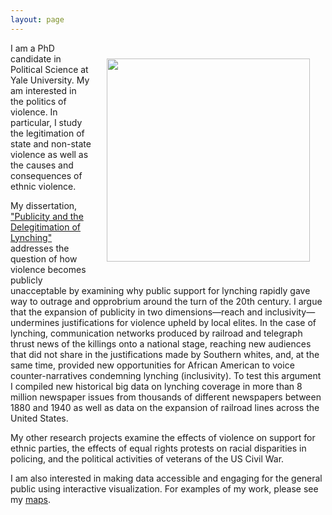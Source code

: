 ```yaml
---
layout: page
---
```

<img src="https://dl.dropboxusercontent.com/u/8139153/mdweaver_github_io/suit1.png" width="325px" style="float:right; padding:25px">

I am a PhD candidate in Political Science at Yale University. 
My am interested in the politics of violence. 
In particular, I study the legitimation of state and non-state violence as well as the causes and consequences of ethnic violence.

My dissertation, <a href="http://mdweaver.github.io/research#dissertation">"Publicity and the Delegitimation of Lynching"</a> addresses the question of how violence becomes publicly unacceptable by examining why public support for lynching rapidly gave way to outrage and opprobrium around the turn of the 20th century. I argue that the expansion of publicity in two dimensions&mdash;reach and inclusivity&mdash;undermines justifications for violence upheld by local elites. In the case of lynching, communication networks produced by railroad and telegraph thrust news of the killings onto a national stage, reaching new audiences that did not share in the justifications made by Southern whites, and, at the same time, provided new opportunities for African American to voice counter-narratives condemning lynching (inclusivity). To test this argument I compiled new historical big data on lynching coverage in more than 8 million newspaper issues from thousands of different newspapers between 1880 and 1940 as well as data on the expansion of railroad lines across the United States.

My other research projects examine the effects of violence on support for ethnic parties, the effects of equal rights protests on racial disparities in policing, and the political activities of veterans of the US Civil War.

I am also interested in making data accessible and engaging for the general public using interactive visualization. For examples of my work, please see my <a href="http://mdweaver.github.io/maps/">maps</a>.
